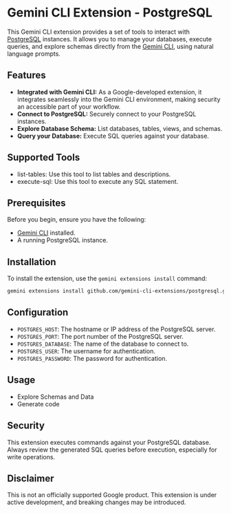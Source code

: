# Gemini CLI Extension - PostgreSQL

This Gemini CLI extension provides a set of tools to interact with [PostgreSQL](https://www.postgresql.org/docs/) instances. It allows you to manage your databases, execute queries, and explore schemas directly from the [Gemini CLI](https://google-gemini.github.io/gemini-cli/), using natural language prompts.

## Features

*   **Integrated with Gemini CLI:** As a Google-developed extension, it integrates seamlessly into the Gemini CLI environment, making security an accessible part of your workflow.
*   **Connect to PostgreSQL:** Securely connect to your PostgreSQL instances.
*   **Explore Database Schema:** List databases, tables, views, and schemas.
*   **Query your Database:** Execute SQL queries against your database.

## Supported Tools

* list-tables: Use this tool to list tables and descriptions.
* execute-sql: Use this tool to execute any SQL statement.

## Prerequisites

Before you begin, ensure you have the following:

*   [Gemini CLI](https://github.com/google-gemini/gemini-cli) installed.
*   A running PostgreSQL instance.

## Installation

To install the extension, use the `gemini extensions install` command:

```bash
gemini extensions install github.com/gemini-cli-extensions/postgresql.git
```

## Configuration

*   `POSTGRES_HOST`: The hostname or IP address of the PostgreSQL server.
*   `POSTGRES_PORT`: The port number of the PostgreSQL server.
*   `POSTGRES_DATABASE`: The name of the database to connect to.
*   `POSTGRES_USER`: The username for authentication.
*   `POSTGRES_PASSWORD`: The password for authentication.


## Usage

* Explore Schemas and Data
* Generate code


## Security

This extension executes commands against your PostgreSQL database. Always review the generated SQL queries before execution, especially for write operations.

## Disclaimer

This is not an officially supported Google product. This extension is under active development, and breaking changes may be introduced.
